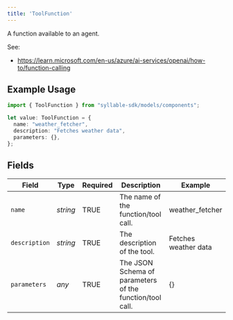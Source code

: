 ```yaml
---
title: 'ToolFunction'
---
```


A function available to an agent.

See:
- https://learn.microsoft.com/en-us/azure/ai-services/openai/how-to/function-calling

## Example Usage

```typescript
import { ToolFunction } from "syllable-sdk/models/components";

let value: ToolFunction = {
  name: "weather_fetcher",
  description: "Fetches weather data",
  parameters: {},
};
```

## Fields

| Field                                                    | Type                                                     | Required                                                 | Description                                              | Example                                                  |
| -------------------------------------------------------- | -------------------------------------------------------- | -------------------------------------------------------- | -------------------------------------------------------- | -------------------------------------------------------- |
| `name`                                                   | *string*                                                 | TRUE                                       | The name of the function/tool call.                      | weather_fetcher                                          |
| `description`                                            | *string*                                                 | TRUE                                       | The description of the tool.                             | Fetches weather data                                     |
| `parameters`                                             | *any*                                                    | TRUE                                       | The JSON Schema of parameters of the function/tool call. | {}                                                       |